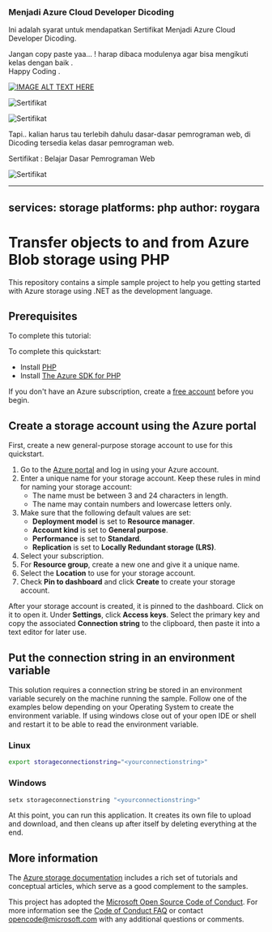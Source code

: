 <h3>Menjadi Azure Cloud Developer Dicoding</h3>

Ini adalah syarat untuk mendapatkan Sertifikat Menjadi Azure Cloud Developer Dicoding.

Jangan copy paste yaa... !
harap dibaca modulenya agar bisa mengikuti kelas dengan baik .<br>
Happy Coding .

[![IMAGE ALT TEXT HERE](http://i3.ytimg.com/vi/NC5p2FPY-ho/hqdefault.jpg)](https://www.youtube.com/watch?v=NC5p2FPY-ho)

![Sertifikat](https://drive.google.com/uc?export=view&id=1UOaySBtbWpIlYM6110o36LWfW5rdr3iJ)

![Sertifikat](https://drive.google.com/uc?export=view&id=1xSLzSEQbe796XaiaV3V1ViQrJCbFKFrg)

Tapi.. kalian harus tau terlebih dahulu dasar-dasar pemrograman web, di Dicoding tersedia kelas dasar pemrograman web.

Sertifikat : Belajar Dasar Pemrograman Web

![Sertifikat](https://drive.google.com/uc?export=view&id=1jUsTyE4c0LrF1LU8S5qNFAjbS0X9Mfco)




---
services: storage
platforms: php
author: roygara
---

# Transfer objects to and from Azure Blob storage using PHP

This repository contains a simple sample project to help you getting started with Azure storage using .NET as the development language.

## Prerequisites

To complete this tutorial:

To complete this quickstart: 
* Install [PHP](http://php.net/downloads.php)
* Install [The Azure SDK for PHP](../../php-download-sdk.md)

If you don't have an Azure subscription, create a [free account](https://azure.microsoft.com/free/?WT.mc_id=A261C142F) before you begin.

## Create a storage account using the Azure portal

First, create a new general-purpose storage account to use for this quickstart. 

1. Go to the [Azure portal](https://portal.azure.com/#create/Microsoft.StorageAccount-ARM) and log in using your Azure account. 
2. Enter a unique name for your storage account. Keep these rules in mind for naming your storage account:
    - The name must be between 3 and 24 characters in length.
    - The name may contain numbers and lowercase letters only.
3. Make sure that the following default values are set: 
    - **Deployment model** is set to **Resource manager**.
    - **Account kind** is set to **General purpose**.
    - **Performance** is set to **Standard**.
    - **Replication** is set to **Locally Redundant storage (LRS)**.
4. Select your subscription. 
5. For **Resource group**, create a new one and give it a unique name. 
6. Select the **Location** to use for your storage account.
7. Check **Pin to dashboard** and click **Create** to create your storage account. 

After your storage account is created, it is pinned to the dashboard. Click on it to open it. Under **Settings**, click **Access keys**. Select the primary key and copy the associated **Connection string** to the clipboard, then paste it into a text editor for later use.

## Put the connection string in an environment variable

This solution requires a connection string be stored in an environment variable securely on the machine running the sample. Follow one of the examples below depending on your Operating System to create the environment variable. If using windows close out of your open IDE or shell and restart it to be able to read the environment variable.

### Linux

```bash
export storageconnectionstring="<yourconnectionstring>"
```
### Windows

```cmd
setx storageconnectionstring "<yourconnectionstring>"
```

At this point, you can run this application. It creates its own file to upload and download, and then cleans up after itself by deleting everything at the end.

## More information

The [Azure storage documentation](https://docs.microsoft.com/azure/storage/) includes a rich set of tutorials and conceptual articles, which serve as a good complement to the samples.

This project has adopted the [Microsoft Open Source Code of Conduct](https://opensource.microsoft.com/codeofconduct/).
For more information see the [Code of Conduct FAQ](https://opensource.microsoft.com/codeofconduct/faq/) or
contact [opencode@microsoft.com](mailto:opencode@microsoft.com) with any additional questions or comments.
